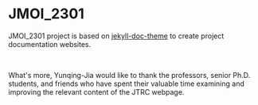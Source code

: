 # JMOI_2301
 
<p>
<div>
        JMOI_2301 project is based on <a href="https://github.com/aksakalli/jekyll-doc-theme">jekyll-doc-theme</a> to create project documentation websites.
</div>
</p>
<br>
<p>
<div>
        What's more, Yunqing-Jia would like to thank the professors, senior Ph.D. students, and friends who have spent their valuable time examining and improving the relevant content of the JTRC webpage.
</div>
</p>
